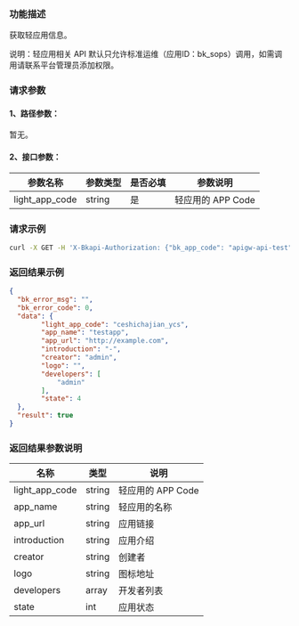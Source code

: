 ### 功能描述
获取轻应用信息。

说明：轻应用相关 API 默认只允许标准运维（应用ID：bk_sops）调用，如需调用请联系平台管理员添加权限。

### 请求参数

#### 1、路径参数：
暂无。

#### 2、接口参数：
| 参数名称 | 参数类型 | 是否必填 | 参数说明          |
| -------- | -------- | -------- | ----------------- |
| light_app_code | string   | 是       | 轻应用的 APP Code |

### 请求示例
```bash
curl -X GET -H 'X-Bkapi-Authorization: {"bk_app_code": "apigw-api-test", "bk_app_secret": "***"}' --insecure https://bkapi.example.com/api/bkpaas3/prod/system/light-applications?light_app_code=demo_code
```

### 返回结果示例
```json
{
  "bk_error_msg": "",
  "bk_error_code": 0,
  "data": {
        "light_app_code": "ceshichajian_ycs",
        "app_name": "testapp",
        "app_url": "http://example.com",
        "introduction": "-",
        "creator": "admin",
        "logo": "",
        "developers": [
            "admin"
        ],
        "state": 4
  },
  "result": true
}
```

### 返回结果参数说明
| 名称         | 类型   | 说明              |
| ------------ | ------ | ----------------- |
| light_app_code | string | 轻应用的 APP Code |
| app_name     | string | 轻应用的名称      |
| app_url      | string | 应用链接          |
| introduction | string | 应用介绍          |
| creator      | string | 创建者            |
| logo         | string | 图标地址          |
| developers   | array  | 开发者列表        |
| state        | int    | 应用状态          |